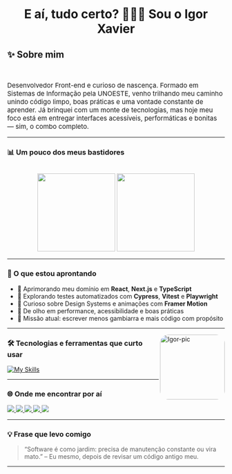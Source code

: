 <h1 align="center">E aí, tudo certo? 👨🏻‍💻 Sou o Igor Xavier</h1>

## ✨ Sobre mim

<div style="display: inline_block"><br>
  <p align="left" style="font-size: 15px;">
    Desenvolvedor Front-end e curioso de nascença. Formado em Sistemas de Informação pela UNOESTE, venho trilhando meu caminho unindo código limpo, boas práticas e uma vontade constante de aprender. Já brinquei com um monte de tecnologias, mas hoje meu foco está em entregar interfaces acessíveis, performáticas e bonitas — sim, o combo completo.
  </p>
</div>

---

### 📊 Um pouco dos meus bastidores

<div align="center" style="display: inline_block"><br>
  <img
    height="180em"
    src="https://github-readme-stats.vercel.app/api?username=igorxaviers&show_icons=true&theme=tokyonight&count_private=true"
  />
  <img
    height="180em"
    src="https://github-readme-stats.vercel.app/api/top-langs/?username=igorxaviers&layout=compact&theme=tokyonight"
  />
</div>

---

### 🔎 O que estou aprontando

- 🚀 Aprimorando meu domínio em **React**, **Next.js** e **TypeScript**
- 🧪 Explorando testes automatizados com **Cypress**, **Vitest** e **Playwright**
- 🎨 Curioso sobre Design Systems e animações com **Framer Motion**
- 🧠 De olho em performance, acessibilidade e boas práticas
- 🎯 Missão atual: escrever menos gambiarra e mais código com propósito

---

<img align="right" alt="Igor-pic" height="150" style="border-radius:20px;" src="https://avatars.githubusercontent.com/u/99109040?v=4">

### 🛠️ Tecnologias e ferramentas que curto usar

[![My Skills](https://skillicons.dev/icons?i=react,next,ts,js,vue,html,css,scss,nodejs,prisma,mysql,mongodb,git,github,cypress,figma,docker,linux,vercel&perline=10)](https://skillicons.dev)

---

### 🌐 Onde me encontrar por aí

<div> 
  <a href="https://instagram.com/igorxavi_" target="_blank">
    <img src="https://img.shields.io/badge/-Instagram-%23E4405F?style=for-the-badge&logo=instagram&logoColor=white">
  </a>
  <a href="https://www.linkedin.com/in/igorxavierdasilva" target="_blank">
    <img src="https://img.shields.io/badge/-LinkedIn-%230077B5?style=for-the-badge&logo=linkedin&logoColor=white">
  </a>
  <a href="https://dev.to/igorxaviers" target="_blank">
    <img src="https://img.shields.io/badge/-Dev.to-0A0A0A?style=for-the-badge&logo=devdotto&logoColor=white">
  </a>
  <a href="mailto:igorxavier.ixds@gmail.com">
    <img src="https://img.shields.io/badge/-Gmail-%23333?style=for-the-badge&logo=gmail&logoColor=white">
  </a>
  <a href="https://stackoverflow.com/users/19383759" target="_blank">
    <img src="https://img.shields.io/badge/-StackOverflow-F48024?style=for-the-badge&logo=stackoverflow&logoColor=white">
  </a>
</div>

---

### 💡 Frase que levo comigo

> “Software é como jardim: precisa de manutenção constante ou vira mato.” – Eu mesmo, depois de revisar um código antigo meu.

---
